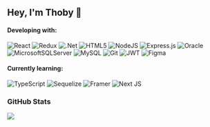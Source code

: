 ## Hey, I'm Thoby 👋

#### Developing with:
![React](https://img.shields.io/badge/react-%2320232a.svg?style=flat-square&logo=react&logoColor=%2361DAFB) ![Redux](https://img.shields.io/badge/redux-%23593d88.svg?style=flat-square&logo=redux&logoColor=white) ![.Net](https://img.shields.io/badge/.NET-5C2D91?style=flat-square&logo=.net&logoColor=white) ![HTML5](https://img.shields.io/badge/html5-%23E34F26.svg?style=flat-square&logo=html5&logoColor=white) ![NodeJS](https://img.shields.io/badge/node.js-6DA55F?style=flat-square&logo=node.js&logoColor=white) ![Express.js](https://img.shields.io/badge/express.js-%23404d59.svg?style=flat-square&logo=express&logoColor=%2361DAFB) ![Oracle](https://img.shields.io/badge/Oracle-F80000?style=flat-square&logo=oracle&logoColor=white) ![MicrosoftSQLServer](https://img.shields.io/badge/Microsoft%20SQL%20Server-CC2927?style=flat-square&logo=microsoft%20sql%20server&logoColor=white) ![MySQL](https://img.shields.io/badge/mysql-4479A1.svg?style=flat-square&logo=mysql&logoColor=white) ![Git](https://img.shields.io/badge/git-%23F05033.svg?style=flat-square&logo=git&logoColor=white) ![JWT](https://img.shields.io/badge/JWT-black?style=flat-square&logo=JSON%20web%20tokens) ![Figma](https://img.shields.io/badge/figma-%23F24E1E.svg?style=flat-square&logo=figma&logoColor=white)

#### Currently learning:
![TypeScript](https://img.shields.io/badge/typescript-%23007ACC.svg?style=flat&logo=typescript&logoColor=white) ![Sequelize](https://img.shields.io/badge/Sequelize-52B0E7?style=flat&logo=Sequelize&logoColor=white) ![Framer](https://img.shields.io/badge/Framer-black?style=flat&logo=framer&logoColor=blue) ![Next JS](https://img.shields.io/badge/Next-black?style=flat&logo=next.js&logoColor=white)

### GitHub Stats
![](https://github-readme-stats.vercel.app/api/top-langs/?username=thobyza&theme=default&hide_border=false&include_all_commits=false&count_private=false&layout=compact)

<!--
**thobyza/thobyza** is a ✨ _special_ ✨ repository because its `README.md` (this file) appears on your GitHub profile.

Here are some ideas to get you started:

- 🔭 I’m currently working on ...
- 🌱 I’m currently learning ...
- 👯 I’m looking to collaborate on ...
- 🤔 I’m looking for help with ...
- 💬 Ask me about ...
- 📫 How to reach me: ...
- 😄 Pronouns: ...
- ⚡ Fun fact: ...
-->
